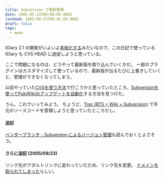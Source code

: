 ```yaml
---
title: Subversion で更新管理
date: 2005-05-23T00:00:00.000Z
lastmod: 2005-09-23T09:01:09.000Z
draft: false
tags:
  - memo
---
```


tDiary 2.1 の開発がいよいよ[本格化する](http://sho.tdiary.net/20050518.html#p01)みたいなので、この日記で使っている tDiary も CVS HEAD に追従しようと思っている。

ここで問題になるのは、どうやって最新版を取り込んでいくかだ。 一部のプラグインはカスタマイズして使っているので、最新版が出るたびに上書きしていくと、管理ができなくなってしまう。

以前やっていた[CVSを使う方法](http://www.machu.jp/b/CvsForWebsite.html)で行こうかと思っていたところ、[Subversionを使ってPukiWikiのアップデートを自動化](http://atty.skr.jp/?PukiWiki%2FSubversion%A4%C7%BC%AB%C6%B0%B9%B9%BF%B7)する方法を見つけた。

うん。これでいってみよう。 ちょうど、[Trac (BTS + Wiki + Subversion)](http://yamashita.dyndns.org/blog/240) で手元のソースコードを管理しようと思っていたところだし。

#### 追記

[ベンダーブランチ - Subversion によるバージョン管理](http://subversion.bluegate.org/doc/ch07s04.html)も読んでおくとよさそう。

#### さらに追記 (2005/09/23)

リンク先がアダルトリンクに変わっていたため、リンク先を変更。 [ドメインを取られてしまった](http://d.hatena.ne.jp/atty/20050903/1125693086)らしい。
